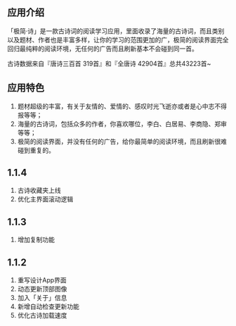 ## 应用介绍
「极简·诗」是一款古诗词的阅读学习应用，里面收录了海量的古诗词，而且类别以及题材、作者也是丰富多样，让你的学习的范围更加的广，极简的阅读界面完全回归最纯粹的阅读环境，无任何的广告而且刷新基本不会碰到同一首。

古诗数据来自『唐诗三百首 319首』和『全唐诗 42904首』总共43223首~


## 应用特色
1. 题材超级的丰富，有关于友情的、爱情的、感叹时光飞逝亦或者是心中志不得报等等；
2. 海量的古诗词，包括众多的作者，你喜欢哪位，李白、白居易、李商隐、郑审等等；
3. 极简的阅读界面，并没有任何的广告，给你最简单的阅读环境，而且刷新很难碰到重复的。

## 1.1.4
1. 古诗收藏夹上线
2. 优化主界面滚动逻辑

## 1.1.3
1. 增加复制功能

## 1.1.2
1. 重写设计App界面
2. 动态更新顶部图像
3. 加入「关于」信息
4. 新增自动检查更新功能
5. 优化古诗加载速度